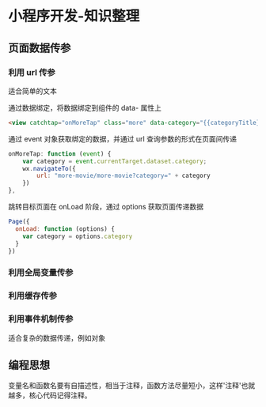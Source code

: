 # 小程序开发-知识整理

## 页面数据传参

### 利用 url 传参

适合简单的文本

通过数据绑定，将数据绑定到组件的 data- 属性上

```html
<view catchtap="onMoreTap" class="more" data-category="{{categoryTitle}}">
```

通过 event 对象获取绑定的数据，并通过 url 查询参数的形式在页面间传递

```js
onMoreTap: function (event) {
    var category = event.currentTarget.dataset.category;
    wx.navigateTo({
        url: "more-movie/more-movie?category=" + category
    })
},
```

跳转目标页面在 onLoad 阶段，通过 options 获取页面传递数据

```js
Page({
  onLoad: function (options) {
    var category = options.category
  }
})
```

### 利用全局变量传参

### 利用缓存传参

### 利用事件机制传参

适合复杂的数据传递，例如对象

## 编程思想

变量名和函数名要有自描述性，相当于注释，函数方法尽量短小，这样'注释'也就越多，核心代码记得注释。


